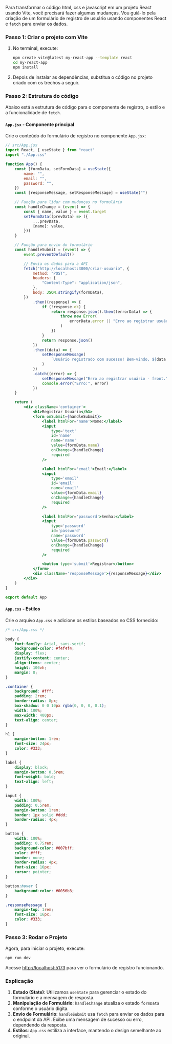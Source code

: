Para transformar o código html, css e javascript em um projeto React usando Vite, você precisará fazer algumas mudanças. Vou guiá-lo pela criação de um formulário de registro de usuário usando componentes React e `fetch` para enviar os dados.

### Passo 1: Criar o projeto com Vite

1. No terminal, execute:
    ```bash
    npm create vite@latest my-react-app --template react
    cd my-react-app
    npm install
    ```
2. Depois de instalar as dependências, substitua o código no projeto criado com os trechos a seguir.

### Passo 2: Estrutura do código

Abaixo está a estrutura de código para o componente de registro, o estilo e a funcionalidade de `fetch`.

#### `App.jsx` - Componente principal

Crie o conteúdo do formulário de registro no componente `App.jsx`:

```jsx
// src/App.jsx
import React, { useState } from "react"
import "./App.css"

function App() {
    const [formData, setFormData] = useState({
        name: "",
        email: "",
        password: "",
    })
    const [responseMessage, setResponseMessage] = useState("")

    // Função para lidar com mudanças no formulário
    const handleChange = (event) => {
        const { name, value } = event.target
        setFormData((prevData) => ({
            ...prevData,
            [name]: value,
        }))
    }

    // Função para envio do formulário
    const handleSubmit = (event) => {
        event.preventDefault()

        // Envia os dados para a API
        fetch("http://localhost:3000/criar-usuario", {
            method: "POST",
            headers: {
                "Content-Type": "application/json",
            },
            body: JSON.stringify(formData),
        })
            .then((response) => {
                if (!response.ok) {
                    return response.json().then((errorData) => {
                        throw new Error(
                            errorData.error || "Erro ao registrar usuário"
                        )
                    })
                }
                return response.json()
            })
            .then((data) => {
                setResponseMessage(
                    `Usuário registrado com sucesso! Bem-vindo, ${data.name}.`
                )
            })
            .catch((error) => {
                setResponseMessage("Erro ao registrar usuário - front.")
                console.error("Erro:", error)
            })
    }

    return (
        <div className='container'>
            <h1>Registrar Usuário</h1>
            <form onSubmit={handleSubmit}>
                <label htmlFor='name'>Nome:</label>
                <input
                    type='text'
                    id='name'
                    name='name'
                    value={formData.name}
                    onChange={handleChange}
                    required
                />

                <label htmlFor='email'>Email:</label>
                <input
                    type='email'
                    id='email'
                    name='email'
                    value={formData.email}
                    onChange={handleChange}
                    required
                />

                <label htmlFor='password'>Senha:</label>
                <input
                    type='password'
                    id='password'
                    name='password'
                    value={formData.password}
                    onChange={handleChange}
                    required
                />

                <button type='submit'>Registrar</button>
            </form>
            <div className='responseMessage'>{responseMessage}</div>
        </div>
    )
}

export default App
```

#### `App.css` - Estilos

Crie o arquivo `App.css` e adicione os estilos baseados no CSS fornecido:

```css
/* src/App.css */

body {
    font-family: Arial, sans-serif;
    background-color: #f4f4f4;
    display: flex;
    justify-content: center;
    align-items: center;
    height: 100vh;
    margin: 0;
}

.container {
    background: #fff;
    padding: 2rem;
    border-radius: 8px;
    box-shadow: 0 0 10px rgba(0, 0, 0, 0.1);
    width: 100%;
    max-width: 400px;
    text-align: center;
}

h1 {
    margin-bottom: 1rem;
    font-size: 24px;
    color: #333;
}

label {
    display: block;
    margin-bottom: 0.5rem;
    font-weight: bold;
    text-align: left;
}

input {
    width: 100%;
    padding: 0.5rem;
    margin-bottom: 1rem;
    border: 1px solid #ddd;
    border-radius: 4px;
}

button {
    width: 100%;
    padding: 0.75rem;
    background-color: #007bff;
    color: #fff;
    border: none;
    border-radius: 4px;
    font-size: 16px;
    cursor: pointer;
}

button:hover {
    background-color: #0056b3;
}

.responseMessage {
    margin-top: 1rem;
    font-size: 16px;
    color: #333;
}
```

### Passo 3: Rodar o Projeto

Agora, para iniciar o projeto, execute:

```bash
npm run dev
```

Acesse [http://localhost:5173](http://localhost:5173) para ver o formulário de registro funcionando.

### Explicação

1. **Estado (State)**: Utilizamos `useState` para gerenciar o estado do formulário e a mensagem de resposta.
2. **Manipulação de Formulário**: `handleChange` atualiza o estado `formData` conforme o usuário digita.
3. **Envio de Formulário**: `handleSubmit` usa `fetch` para enviar os dados para o endpoint da API. Exibe uma mensagem de sucesso ou erro, dependendo da resposta.
4. **Estilos**: `App.css` estiliza a interface, mantendo o design semelhante ao original.
